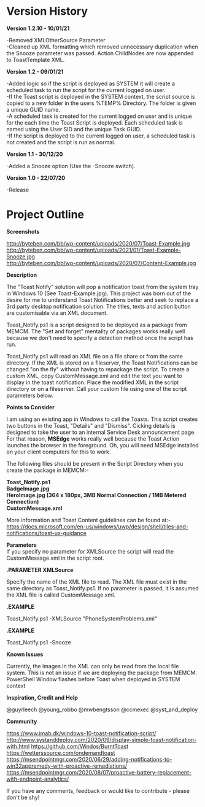 # Version History  

**Version 1.2.10 - 10/01/21**    

-Removed XMLOtherSource Parameter  
-Cleaned up XML formatting which removed unnecessary duplication when the Snooze parameter was passed. Action ChildNodes are now appended to ToastTemplate XML.

**Version 1.2 - 09/01/21**  

-Added logic so if the script is deployed as SYSTEM it will create a scheduled task to run the script for the current logged on user.  
-If the Toast script is deployed in the SYSTEM context, the script source is copied to a new folder in the users %TEMP% Directory. The folder is given a unique GUID name.  
-A scheduled task is created for the current logged on user and is unique for the each time the Toast Script is deployed. Each scheduled task is named using the User SID and the unique Task GUID.  
-If the script is deployed to the current logged on user, a scheduled task is not created and the script is run as normal.  

**Version 1.1 - 30/12/20**  

-Added a Snooze option (Use the -Snooze switch).  

**Version 1.0 - 22/07/20**  

-Release
    
# Project Outline

**Screenshots**  
  
 http://byteben.com/bb/wp-content/uploads/2020/07/Toast-Example.jpg  
 http://byteben.com/bb/wp-content/uploads/2021/01/Toast-Example-Snooze.jpg  
 http://byteben.com/bb/wp-content/uploads/2020/07/Content-Example.jpg  
   
**Description**  
  
The "Toast Notify" solution will pop a notification toast from the system tray in Windows 10 (See Toast-Example.jpg). This project was born out of the desire for me to understand Toast Notifications better and seek to replace a 3rd party desktop notification solution. The titles, texts and action button are customisable via an XML document.  
  
Toast_Notify.ps1 is a script designed to be deployed as a package from MEMCM. The "Set and forget" mentality of packages works really well because we don't need to specify a detection method once the script has run.  
  
Toast_Notify.ps1 will read an XML file on a file share or from the same directory. If the XML is stored on a fileserver, the Toast Notifications can be changed "on the fly" without having to repackage the script. 
To create a custom XML, copy CustomMessage.xml and edit the text you want to display in the toast notification. Place the modified XML in the script directory or on a fileserver. Call your custom file using one of the script parameters below.  
  
**Points to Consider**  
  
I am using an existing app in Windows to call the Toasts. This script creates two buttons in the Toast, "Details" and "Dismiss". Cicking details is designed to take the user to an internal Service Desk announcement page. For that reason, **MSEdge** works really well because the Toast Action launches the browser in the foreground. Oh, you will need MSEdge installed on your client computers for this to work.  

The following files should be present in the Script Directory when you create the package in MEMCM:-   
  
**Toast_Notify.ps1  
BadgeImage.jpg  
HeroImage.jpg (364 x 180px, 3MB Normal Connection / 1MB Metered Connection)  
CustomMessage.xml**  
  
More information and Toast Content guidelines can be found at:-    
https://docs.microsoft.com/en-us/windows/uwp/design/shell/tiles-and-notifications/toast-ux-guidance  
  
**Parameters**  
If you specify no parameter for XMLSource the script will read the CustomMessage.xml in the script root.  
  
**.PARAMETER XMLSource**    
  
Specify the name of the XML file to read. The XML file must exist in the same directory as Toast_Notify.ps1. If no parameter is passed, it is assumed the XML file is called CustomMessage.xml.
  
**.EXAMPLE**  
  
Toast_Notify.ps1 -XMLSource "PhoneSystemProblems.xml"
  
**.EXAMPLE**  
  
Toast_Notify.ps1 -Snooze
  
**Known Issues** 
  
Currently, the images in the XML can only be read from the local file system. This is not an issue if we are deploying the package from MEMCM.
PowerShell Window flashes before Toast when deployed in SYSTEM context
  
**Inspiration, Credit and Help**  
  
  @guyrleech
  @young_robbo
  @mwbengtsson
  @ccmexec
  @syst_and_deploy
  
**Community**  
  
https://www.imab.dk/windows-10-toast-notification-script/
http://www.systanddeploy.com/2020/09/display-simple-toast-notification-with.html
https://github.com/Windos/BurntToast
https://wetterssource.com/ondemandtoast
https://msendpointmgr.com/2020/06/29/adding-notifications-to-win32appremedy-with-proactive-remediations/
https://msendpointmgr.com/2020/08/07/proactive-battery-replacement-with-endpoint-analytics/
  
If you have any comments, feedback or would like to contribute - please don't be shy!
  
